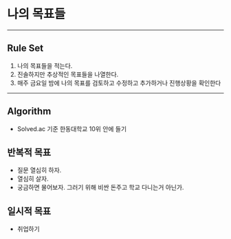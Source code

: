 # 나의 목표들

---
## Rule Set
1. 나의 목표들을 적는다.
1. 진솔하지만 추상적인 목표들을 나열한다.
1. 매주 금요일 밤에 나의 목표를 검토하고 수정하고 추가하거나 진행상황을 확인한다
---

## Algorithm 
- Solved.ac 기준 한동대학교 10위 안에 들기

## 반복적 목표
- 질문 열심히 하자.
- 열심히 살자.
- 궁금하면 물어보자. 그러기 위해 비싼 돈주고 학교 다니는거 아닌가.

## 일시적 목표
- 취업하기